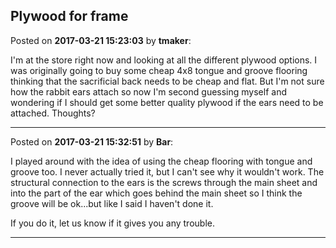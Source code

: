 ## Plywood for frame
Posted on **2017-03-21 15:23:03** by **tmaker**:

I'm at the store right now and looking at all the different plywood options.  I was originally going to buy some cheap 4x8 tongue and groove flooring thinking that the sacrificial back needs to be cheap and flat.  But I'm not sure how the rabbit ears attach so now I'm second guessing myself and wondering if I should get some better quality plywood if the ears need to be attached.  Thoughts?

---

Posted on **2017-03-21 15:32:51** by **Bar**:

I played around with the idea of using the cheap flooring with tongue and groove too. I never actually tried it, but I can't see why it wouldn't work. The structural connection to the ears is the screws through the main sheet and into the part of the ear which goes behind the main sheet so I think the groove will be ok...but like I said I haven't done it.



If you do it, let us know if it gives you any trouble.

---

